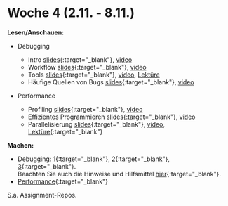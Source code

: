 #  Woche 4 (2.11. - 8.11.)

**Lesen/Anschauen:**

- Debugging
  - Intro [slides](slides/debugging-intro.html){:target="_blank"}, [video]()
  - Workflow [slides](slides/debugging-process.html){:target="_blank"}, [video]()
  - Tools [slides](slides/debugging-tools.html){:target="_blank"}, [video](), [Lektüre](ex/debug-reading-ex.html)
  - Häufige Quellen von Bugs [slides](slides/debugging-frequentmistakes.html){:target="_blank"}, [video]()
   
- Performance 
  - Profiling [slides](slides/performance-profiling.html){:target="_blank"}, [video]()
  - Effizientes Programmieren [slides](slides/performance-programming.html){:target="_blank"}, [video]()
  - Parallelisierung [slides](slides/performance-parallel.html){:target="_blank"}, [video](), [Lektüre](ex/parallel-reading-ex.html){:target="_blank"}
  
**Machen:**

- Debugging: [1](ex/debug-matcharg-ex.html){:target="_blank"}, [2](ex/debug-rainbowbug-ex.html){:target="_blank"}, [3](ex/debug-rainbowbug-ex.html){:target="_blank"}.  
Beachten Sie auch die Hinweise und Hilfsmittel [hier](ex/debug-reading-ex.html){:target="_blank"}.
- [Performance](ex/prof-simprofile-ex.html){:target="_blank"}


S.a. Assignment-Repos.
